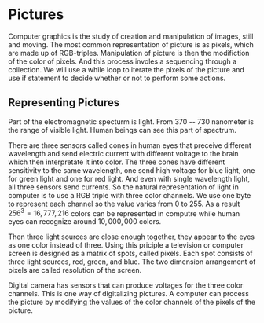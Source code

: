 # Pictures
Computer graphics is the study of creation and manipulation of images, still and moving. The most common representation of picture is as pixels, which are made up of RGB-triples. Manipulation of picture is then the modifiction of the color of pixels. And this process involes a sequencing through a collection. We will use a while loop to iterate the pixels of the picture and use if statement to decide whether or not to perform some actions.

## Representing Pictures
Part of the electromagnetic specturm is light. From 370 -- 730 nanometer is the range of visible light. Human beings can see this part of spectrum.

There are three sensors called cones in human eyes that preceive different wavelength and send electric current with different voltage to the brain which then interpretate it into color. The three cones have different sensitivity to the same wavelength, one send high voltage for blue light, one for green light and one for red light. And even with single wavelength light, all three sensors send currents. So the natural representation of light in computer is to use a RGB triple with three color channels. We use one byte to represent each channel so the value varies from 0 to 255. As a result $256^3 = 16,777,216$ colors can be represented in computre while human eyes can recognize around $10,000,000$ colors.

Then three light sources are close enough together, they appear to the eyes as one color instead of three. Using this priciple a television or computer screen is designed as a matrix of spots, called pixels. Each spot consists of three light sources, red, green, and blue. The two dimension arrangement of pixels are called resolution of the screen.

Digital camera has sensors that can produce voltages for the three color channels. This is one way of digitalizing pictures. A computer can process the picture by modifying the values of the color channels of the pixels of the picture.